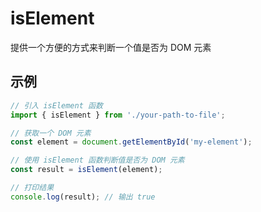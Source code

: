 # isElement

提供一个方便的方式来判断一个值是否为 DOM 元素

## 示例

```javascript
// 引入 isElement 函数
import { isElement } from './your-path-to-file';

// 获取一个 DOM 元素
const element = document.getElementById('my-element');

// 使用 isElement 函数判断值是否为 DOM 元素
const result = isElement(element);

// 打印结果
console.log(result); // 输出 true
```
